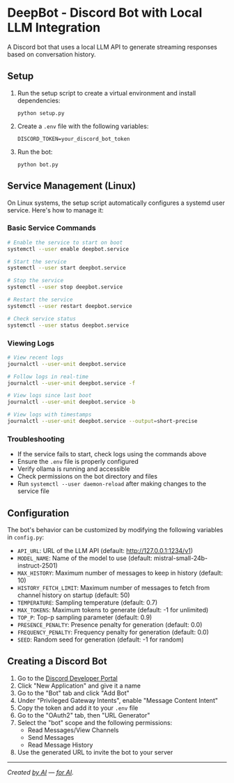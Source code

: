 # DeepBot - Discord Bot with Local LLM Integration

A Discord bot that uses a local LLM API to generate streaming responses based on conversation history.

## Setup

1. Run the setup script to create a virtual environment and install dependencies:
   ```
   python setup.py
   ```

2. Create a `.env` file with the following variables:
   ```
   DISCORD_TOKEN=your_discord_bot_token
   ```

3. Run the bot:
   ```
   python bot.py
   ```

## Service Management (Linux)

On Linux systems, the setup script automatically configures a systemd user service. Here's how to manage it:

### Basic Service Commands
```bash
# Enable the service to start on boot
systemctl --user enable deepbot.service

# Start the service
systemctl --user start deepbot.service

# Stop the service
systemctl --user stop deepbot.service

# Restart the service
systemctl --user restart deepbot.service

# Check service status
systemctl --user status deepbot.service
```

### Viewing Logs
```bash
# View recent logs
journalctl --user-unit deepbot.service

# Follow logs in real-time
journalctl --user-unit deepbot.service -f

# View logs since last boot
journalctl --user-unit deepbot.service -b

# View logs with timestamps
journalctl --user-unit deepbot.service --output=short-precise
```

### Troubleshooting
- If the service fails to start, check logs using the commands above
- Ensure the `.env` file is properly configured
- Verify ollama is running and accessible
- Check permissions on the bot directory and files
- Run `systemctl --user daemon-reload` after making changes to the service file

## Configuration

The bot's behavior can be customized by modifying the following variables in `config.py`:

- `API_URL`: URL of the LLM API (default: http://127.0.0.1:1234/v1)
- `MODEL_NAME`: Name of the model to use (default: mistral-small-24b-instruct-2501)
- `MAX_HISTORY`: Maximum number of messages to keep in history (default: 10)
- `HISTORY_FETCH_LIMIT`: Maximum number of messages to fetch from channel history on startup (default: 50)
- `TEMPERATURE`: Sampling temperature (default: 0.7)
- `MAX_TOKENS`: Maximum tokens to generate (default: -1 for unlimited)
- `TOP_P`: Top-p sampling parameter (default: 0.9)
- `PRESENCE_PENALTY`: Presence penalty for generation (default: 0.0)
- `FREQUENCY_PENALTY`: Frequency penalty for generation (default: 0.0)
- `SEED`: Random seed for generation (default: -1 for random)

## Creating a Discord Bot

1. Go to the [Discord Developer Portal](https://discord.com/developers/applications)
2. Click "New Application" and give it a name
3. Go to the "Bot" tab and click "Add Bot"
4. Under "Privileged Gateway Intents", enable "Message Content Intent"
5. Copy the token and add it to your `.env` file
6. Go to the "OAuth2" tab, then "URL Generator"
7. Select the "bot" scope and the following permissions:
   - Read Messages/View Channels
   - Send Messages
   - Read Message History
8. Use the generated URL to invite the bot to your server

---

*Created [by AI](https://docs.cursor.com/agent) — [for AI](https://mistral.ai/en/news/mistral-small-3).*
